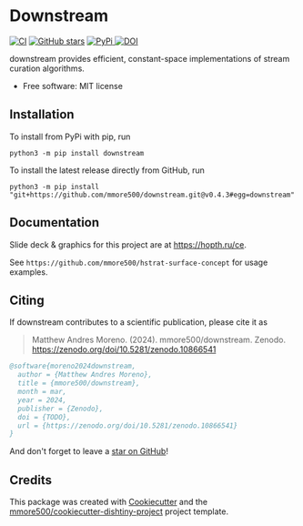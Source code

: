 # Downstream

[![CI](https://github.com/mmore500/downstream/actions/workflows/ci.yaml/badge.svg)](https://github.com/mmore500/downstream/actions/workflows/ci.yaml)
[![GitHub stars](https://img.shields.io/github/stars/mmore500/downstream.svg?style=flat-square&logo=github&label=Stars&logoColor=white)](https://github.com/mmore500/downstream)
[
![PyPi](https://img.shields.io/pypi/v/downstream.svg)
](https://pypi.python.org/pypi/downstream)
[![DOI](https://zenodo.org/badge/776865597.svg)](https://zenodo.org/doi/10.5281/zenodo.10866541)
<!-- [![Documentation Status](https://readthedocs.org/projects/downstream/badge/?version=latest)](https://downstream.readthedocs.io/en/latest/?badge=latest) -->
<!-- [![documentation coverage](https://img.shields.io/endpoint?url=https%3A%2F%2Fmmore500.github.io%2Fdownstream%2Fdocumentation-coverage-badge.json)](https://downstream.readthedocs.io/en/latest/) -->
<!-- [![code coverage status](https://codecov.io/gh/mmore500/downstream/branch/master/graph/badge.svg)](https://codecov.io/gh/mmore500/downstream) -->
<!-- [![dotos](https://img.shields.io/endpoint?url=https%3A%2F%2Fmmore500.com%2Fdownstream%2Fdoto-badge.json)](https://github.com/mmore500/downstream/search?q=todo+OR+fixme&type=) -->

downstream provides efficient, constant-space implementations of stream curation algorithms.

-   Free software: MIT license

<!---
-   Documentation: <https://downstream.readthedocs.io>.
-->

## Installation

To install from PyPi with pip, run

`python3 -m pip install downstream`

To install the latest release directly from GitHub, run

`python3 -m pip install "git+https://github.com/mmore500/downstream.git@v0.4.3#egg=downstream"`

## Documentation

Slide deck & graphics for this project are at <https://hopth.ru/ce>.

See `https://github.com/mmore500/hstrat-surface-concept` for usage examples.

## Citing

If downstream contributes to a scientific publication, please cite it as

> Matthew Andres Moreno. (2024). mmore500/downstream. Zenodo. https://zenodo.org/doi/10.5281/zenodo.10866541

```bibtex
@software{moreno2024downstream,
  author = {Matthew Andres Moreno},
  title = {mmore500/downstream},
  month = mar,
  year = 2024,
  publisher = {Zenodo},
  doi = {TODO},
  url = {https://zenodo.org/doi/10.5281/zenodo.10866541}
}
```

And don't forget to leave a [star on GitHub](https://github.com/mmore500/downstream/stargazers)!

## Credits

This package was created with [Cookiecutter](https://github.com/audreyr/cookiecutter) and the [mmore500/cookiecutter-dishtiny-project](https://github.com/mmore500/cookiecutter-dishtiny-project) project template.

<!---
This package uses [Empirical](https://github.com/devosoft/Empirical#readme), a library of tools for scientific software development, with emphasis on also being able to build web interfaces using Emscripten.
-->

